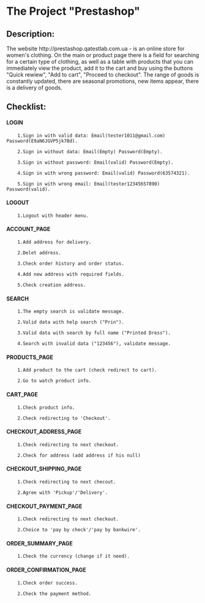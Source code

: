 <h1> The Project "Prestashop" </h1>
<h2>Description:</h2>
The website http://prestashop.qatestlab.com.ua - is an online store for women's clothing. On the main or product page there is a field for searching for a certain type of clothing, as well as a table with products that you can immediately view the product, add it to the cart and buy using the buttons "Quick rewiew", "Add to cart", "Proceed to checkout".
The range of goods is constantly updated, there are seasonal promotions, new items appear, there is a delivery of goods.

<h2>Checklist:</h2>

<h4>LOGIN</h4>

        1.Sign in with valid data: Email(tester1011@gmail.com) Password(E9aN6JGVP5jk7Bd).
        
        2.Sign in without data: Email(Empty) Password(Empty).

        3.Sign in without password: Email(valid) Password(Empty).

        4.Sign in with wrong password: Email(valid) Password(63574321).

        5.Sign in with wrong email: Email(tester12345657890) Password(valid).

<h4>LOGOUT</h4>

        1.Logout with header menu.

<h4>ACCOUNT_PAGE</h4>

        1.Add address for delivery.

        2.Delet address.

        3.Check order history and order status.

        4.Add new address with required fields.

        5.Check creation address.

<h4>SEARCH</h4>

        1.The empty search is validate message.

        2.Valid data with help search ("Prin").

        3.Valid data with search by full name ("Printed Dress").

        4.Search with invalid data ("123456"), validate message.

<h4>PRODUCTS_PAGE</h4>

        1.Add product to the cart (check redirect to cart).

        2.Go to watch product info.

<h4>CART_PAGE</h4>

        1.Check product info.

        2.Check redirecting to 'Checkout'.

<h4>CHECKOUT_ADDRESS_PAGE</h4>

        1.Check redirecting to next checkout.

        2.Check for address (add address if his null)

<h4>CHECKOUT_SHIPPING_PAGE</h4>

        1.Check redirecting to next checout.

        2.Agree with 'Pickup'/'Delivery'.

<h4>CHECKOUT_PAYMENT_PAGE</h4>

        1.Check redirecting to next checkout.

        2.Choice to 'pay by check'/'pay by bankwire'.

<h4>ORDER_SUMMARY_PAGE</h4>

        1.Check the currency (change if it need).

<h4>ORDER_CONFIRMATION_PAGE</h4>

        1.Check order success.

        2.Check the payment method.